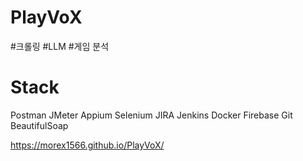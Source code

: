 # PlayVoX
#크롤링 #LLM #게임 분석

# Stack
Postman
JMeter
Appium
Selenium
JIRA
Jenkins
Docker
Firebase
Git
BeautifulSoap

<a href="https://morex1566.github.io/PlayVoX/">https://morex1566.github.io/PlayVoX/</a>
